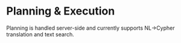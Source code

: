# Planning & Execution

Planning is handled server-side and currently supports NL→Cypher translation and text search.
